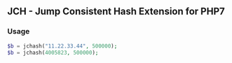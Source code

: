 ## JCH - Jump Consistent Hash Extension for PHP7

### Usage

```php
$b = jchash("11.22.33.44", 500000);
$b = jchash(4005823, 500000);
```

